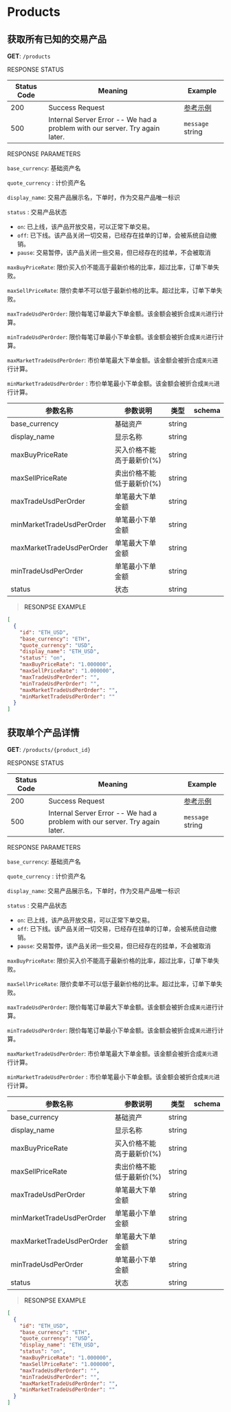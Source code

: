 # Products

## 获取所有已知的交易产品

**GET**: `/products`


<aside>
RESPONSE STATUS
</aside>

Status Code | Meaning | Example
---------- | ------- | --------
200 | Success Request | [参考示例](#ResonpseExample1)
500 | Internal Server Error -- We had a problem with our server. Try again later. | <code>message</code> string

<aside>
RESPONSE PARAMETERS
</aside>

`base_currency`: 基础资产名

`quote_currency` : 计价资产名

`display_name`: 交易产品展示名，下单时，作为交易产品唯一标识

`status` : 交易产品状态
- `on`: 已上线，该产品开放交易，可以正常下单交易。
- `off`: 已下线。该产品关闭一切交易，已经存在挂单的订单，会被系统自动撤销。
- `pause`: 交易暂停，该产品关闭一些交易，但已经存在的挂单，不会被取消


`maxBuyPriceRate`: 限价买入价不能高于最新价格的比率，超过比率，订单下单失败。

`maxSellPriceRate`: 限价卖单不可以低于最新价格的比率。超过比率，订单下单失败。

`maxTradeUsdPerOrder`: 限价每笔订单最大下单金额。该金额会被折合成`美元`进行计算。

`minTradeUsdPerOrder`: 限价每笔订单最小下单金额。该金额会被折合成`美元`进行计算。

`maxMarketTradeUsdPerOrder`: 市价单笔最大下单金额。该金额会被折合成`美元`进行计算。

`minMarketTradeUsdPerOrder` : 市价单笔最小下单金额。该金额会被折合成`美元`进行计算。

| 参数名称 | 参数说明 | 类型 | schema |
| -------- | -------- | ----- |----- | 
|base_currency|基础资产|string||
|display_name|显示名称|string||
|maxBuyPriceRate|买入价格不能高于最新价(%)|string||
|maxSellPriceRate|卖出价格不能低于最新价(%)|string||
|maxTradeUsdPerOrder|单笔最大下单金额|string||
|minMarketTradeUsdPerOrder|单笔最小下单金额|string||
|maxMarketTradeUsdPerOrder|单笔最大下单金额|string||
|minTradeUsdPerOrder|单笔最小下单金额|string||
|status|状态|string||


> <a name="ResonpseExample">RESONPSE EXAMPLE</a>

```json
[
  {
    "id": "ETH_USD",
    "base_currency": "ETH",
    "quote_currency": "USD",
    "display_name": "ETH_USD",
    "status": "on",
    "maxBuyPriceRate": "1.000000",
    "maxSellPriceRate": "1.000000",
    "maxTradeUsdPerOrder": "",
    "minTradeUsdPerOrder": "",
    "maxMarketTradeUsdPerOrder": "",
    "minMarketTradeUsdPerOrder": ""
  }
]
```

## 获取单个产品详情

**GET**: `/products/{product_id}`


<aside>
RESPONSE STATUS
</aside>

Status Code | Meaning | Example
---------- | ------- | --------
200 | Success Request | [参考示例](#ResonpseExample1)
500 | Internal Server Error -- We had a problem with our server. Try again later. | <code>message</code> string

<aside>
RESPONSE PARAMETERS
</aside>

`base_currency`: 基础资产名

`quote_currency` : 计价资产名

`display_name`: 交易产品展示名，下单时，作为交易产品唯一标识

`status` : 交易产品状态
- `on`: 已上线，该产品开放交易，可以正常下单交易。
- `off`: 已下线。该产品关闭一切交易，已经存在挂单的订单，会被系统自动撤销。
- `pause`: 交易暂停，该产品关闭一些交易，但已经存在的挂单，不会被取消


`maxBuyPriceRate`: 限价买入价不能高于最新价格的比率，超过比率，订单下单失败。

`maxSellPriceRate`: 限价卖单不可以低于最新价格的比率。超过比率，订单下单失败。

`maxTradeUsdPerOrder`: 限价每笔订单最大下单金额。该金额会被折合成`美元`进行计算。

`minTradeUsdPerOrder`: 限价每笔订单最小下单金额。该金额会被折合成`美元`进行计算。

`maxMarketTradeUsdPerOrder`: 市价单笔最大下单金额。该金额会被折合成`美元`进行计算。

`minMarketTradeUsdPerOrder` : 市价单笔最小下单金额。该金额会被折合成`美元`进行计算。

| 参数名称 | 参数说明 | 类型 | schema |
| -------- | -------- | ----- |----- | 
|base_currency|基础资产|string||
|display_name|显示名称|string||
|maxBuyPriceRate|买入价格不能高于最新价(%)|string||
|maxSellPriceRate|卖出价格不能低于最新价(%)|string||
|maxTradeUsdPerOrder|单笔最大下单金额|string||
|minMarketTradeUsdPerOrder|单笔最小下单金额|string||
|maxMarketTradeUsdPerOrder|单笔最大下单金额|string||
|minTradeUsdPerOrder|单笔最小下单金额|string||
|status|状态|string||


> <a name="ResonpseExample">RESONPSE EXAMPLE</a>

```json
[
  {
    "id": "ETH_USD",
    "base_currency": "ETH",
    "quote_currency": "USD",
    "display_name": "ETH_USD",
    "status": "on",
    "maxBuyPriceRate": "1.000000",
    "maxSellPriceRate": "1.000000",
    "maxTradeUsdPerOrder": "",
    "minTradeUsdPerOrder": "",
    "maxMarketTradeUsdPerOrder": "",
    "minMarketTradeUsdPerOrder": ""
  }
]
```

